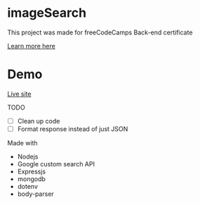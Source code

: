 # imageSearch
This project was made for freeCodeCamps Back-end certificate

[Learn more here](https://www.freecodecamp.org/challenges/image-search-abstraction-layer)

# Demo
[Live site](https://jeb-imagesearch.herokuapp.com/)

TODO
- [ ] Clean up code
- [ ] Format response instead of just JSON

Made with
- Nodejs
- Google custom search API
- Expressjs
- mongodb
- dotenv
- body-parser
